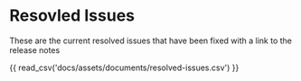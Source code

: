 # Resovled Issues

These are the current resolved issues that have been fixed with a link to the release notes

{{ read_csv('docs/assets/documents/resolved-issues.csv') }}